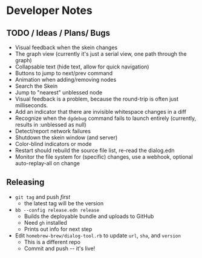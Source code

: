 # Developer Notes

## TODO / Ideas / Plans/ Bugs

- Visual feedback when the skein changes
- The graph view (currently it's just a serial view, one path through the graph)
- Collapsable text (hide text, allow for quick navigation)
- Buttons to jump to next/prev command
- Animation when adding/removing nodes
- Search the Skein
- Jump to "nearest" unblessed node
- Visual feedback is a problem, because the round-trip is often just milliseconds.
- Add an indicator that there are invisible whitespace changes in a diff
- Recognize when the `dgdebug` command fails to launch entirely (currently, results in :unblessed as null)
- Detect/report network failures
- Shutdown the skein window (and server)
- Color-blind indicators or mode
- Restart should rebuild the source file list, re-read the dialog.edn
- Monitor the file system for (specific) changes, use a webhook, optional auto-replay-all on change

## Releasing

- `git tag` and push *first*
  - the latest tag will be the version
- `bb --config release.edn release`
  - Builds the deployable bundle and uploads to GitHub
  - Need `gh` installed
  - Prints out info for next step
- Edit `homebrew-brew/dialog-tool.rb` to update `url`, `sha`, and `version`
  - This is a different repo
  - Commit and push -- it's live!